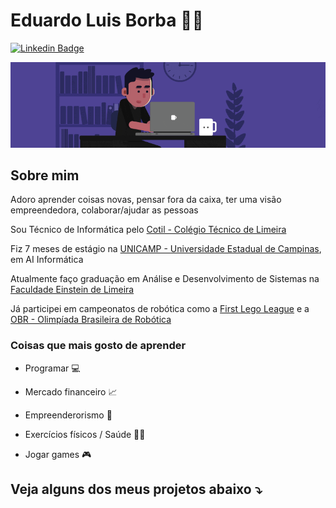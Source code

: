 <!--
### Hi there 👋
**DuhBorba/DuhBorba** is a ✨ _special_ ✨ repository because its `README.md` (this file) appears on your GitHub profile.
-->

# Eduardo Luis Borba :man_technologist:

[![Linkedin Badge](https://img.shields.io/badge/-LinkedIn-blue?style=flat-square&logo=Linkedin&logoColor=whire&link=https://www.linkedin.com/in/duhborba/)](https://www.linkedin.com/in/duhborba/)

<p align="center"><img src="https://github.com/DuhBorba/DuhBorba/blob/master/programming.gif"></p>

## Sobre mim

Adoro aprender coisas novas, pensar fora da caixa, ter uma visão empreendedora, colaborar/ajudar as pessoas

Sou Técnico de Informática pelo [Cotil - Colégio Técnico de Limeira](https://www.cotil.unicamp.br/)

Fiz 7 meses de estágio na [UNICAMP - Universidade Estadual de Campinas](https://www.unicamp.br/), em AI Informática

Atualmente faço graduação em Análise e Desenvolvimento de Sistemas na [Faculdade Einstein de Limeira](http://www.einsteinlimeira.com.br/)

Já participei em campeonatos de robótica como a [First Lego League](https://www.firstlegoleague.org/) e a [OBR - Olimpíada Brasileira de Robótica](http://www.obr.org.br/)

### Coisas que mais gosto de aprender

* Programar :computer:

* Mercado financeiro :chart_with_upwards_trend:

* Empreenderorismo :handshake:

* Exercícios físicos / Saúde :weight_lifting_man:

* Jogar games :video_game:

## Veja alguns dos meus projetos abaixo :arrow_heading_down:
